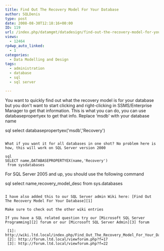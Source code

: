 ```yaml
---
title: Find Out The Recovery Model For Your Database
author: SQLDenis
type: post
date: 2008-08-30T12:18:16+00:00
ID: 119
url: /index.php/datamgmt/datadesign/find-out-the-recovery-model-for-your-dat/
views:
  - 12464
rp4wp_auto_linked:
  - 1
categories:
  - Data Modelling and Design
tags:
  - administration
  - database
  - sql
  - sql server

---
```

You want to quickly find out what the recovery model is for your database but you don't want to start clicking and right-clicking in SSMS/Enterprise Manager to get that information. This is what you can do, you can use databasepropertyex to get that info. Replace &#8216;msdb' with your database name

sql
select databasepropertyex('msdb','Recovery') 
```

What if you want it for all databases in one shot? No problem here is how, this will work on SQL Server version 2000

sql
SELECT name,DATABASEPROPERTYEX(name,'Recovery') 
 from sysdatabases
```

For SQL Server 2005 and up, you should use the following command

sql
select name,recovery_model_desc
from sys.databases
```

I have also added this to our SQL Server admin Wiki here: [Find Out The Recovery Model For Your Database][1]
  
Make sure to check out the other wiki entries

If you have a SQL related question try our [Microsoft SQL Server Programming][2] forum or our [Microsoft SQL Server Admin][3] forum

 [1]: http://wiki.ltd.local/index.php/Find_Out_The_Recovery_Model_For_Your_Database
 [2]: http://forum.ltd.local/viewforum.php?f=17
 [3]: http://forum.ltd.local/viewforum.php?f=22